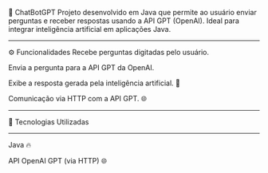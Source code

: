 🤖 ChatBotGPT
Projeto desenvolvido em Java que permite ao usuário enviar perguntas e receber respostas usando a API GPT (OpenAI). Ideal para integrar inteligência artificial em aplicações Java.

---


⚙️ Funcionalidades
Recebe perguntas digitadas pelo usuário.

Envia a pergunta para a API GPT da OpenAI.

Exibe a resposta gerada pela inteligência artificial. 💬

Comunicação via HTTP com a API GPT. 🌐

---

🧰 Tecnologias Utilizadas

---

Java 🔥

API OpenAI GPT (via HTTP) 🌐
